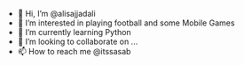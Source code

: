 - 👋 Hi, I’m @alisajjadali
- 👀 I’m interested in playing football and some Mobile Games
- 🌱 I’m currently learning Python
- 💞️ I’m looking to collaborate on ...
- 📫 How to reach me @itssasab

<!---
alisajjadali/alisajjadali is a ✨ special ✨ repository because its `README.md` (this file) appears on your GitHub profile.
You can click the Preview link to take a look at your changes.
--->

